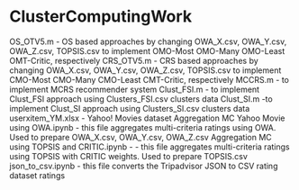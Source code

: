 # ClusterComputingWork
OS_OTV5.m - OS based approaches by changing OWA_X.csv, OWA_Y.csv, OWA_Z.csv, TOPSIS.csv to implement OMO-Most	OMO-Many	OMO-Least	OMT-Critic, respectively
CRS_OTV5.m - CRS based approaches by changing OWA_X.csv, OWA_Y.csv, OWA_Z.csv, TOPSIS.csv to implement CMO-Most	CMO-Many	CMO-Least	CMT-Critic, respectively
MCCRS.m - to implement MCRS recommender system
Clust_FSI.m - to implement Clust_FSI approach using Clusters_FSI.csv clusters data
Clust_SI.m -to implement Clust_SI approach using Clusters_SI.csv clusters data
userxitem_YM.xlsx - Yahoo! Movies dataset 
Aggregation MC Yahoo Movie using OWA.ipynb - this file aggregates multi-criteria ratings using OWA. Used to prepare OWA_X.csv, OWA_Y.csv, OWA_Z.csv
Aggregation MC using TOPSIS and CRITIC.ipynb - - this file aggregates multi-criteria ratings using TOPSIS with CRITIC weights. Used to prepare TOPSIS.csv
json_to_csv.ipynb - this file converts the Tripadvisor JSON to CSV rating dataset ratings
